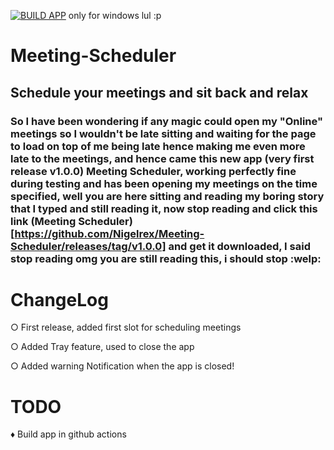 [![BUILD APP](https://github.com/Nigelrex/Meeting-Scheduler/actions/workflows/build.yml/badge.svg?branch=main)](https://github.com/Nigelrex/Meeting-Scheduler/actions/workflows/build.yml) only for windows lul :p

# Meeting-Scheduler

## Schedule your meetings and sit back and relax

### So I have been wondering if any magic could open my "Online" meetings so I wouldn't be late sitting and waiting for the page to load on top of me being late hence making me even more late to the meetings, and hence came this new app (very first release v1.0.0) Meeting Scheduler, working perfectly fine during testing and has been opening my meetings on the time specified, well you are here sitting and reading my boring story that I typed and still reading it, now stop reading and click this link (Meeting Scheduler)[https://github.com/Nigelrex/Meeting-Scheduler/releases/tag/v1.0.0] and get it downloaded, I said stop reading omg you are still reading this, i should stop :welp:

# ChangeLog

○ First release, added first slot for scheduling meetings

○ Added Tray feature, used to close the app

○ Added warning Notification when the app is closed! 
# TODO
♦ Build app in github actions



